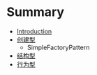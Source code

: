 # Summary

* [Introduction](README.md)
* [创建型](chuang_jian_xing.md)
   * SimpleFactoryPattern
* [结构型](jie_gou_xing.md)
* [行为型](xing_wei_xing.md)

